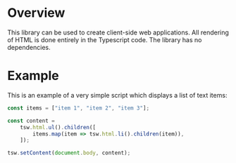 Overview
========

This library can be used to create client-side web applications.
All rendering of HTML is done entirely in the Typescript code.
The library has no dependencies.

Example
========

This is an example of a very simple script which displays a list of text items:

```typescript
const items = ["item 1", "item 2", "item 3"];

const content =
	tsw.html.ul().children([
		items.map(item => tsw.html.li().children(item)),
	]);

tsw.setContent(document.body, content);
```
